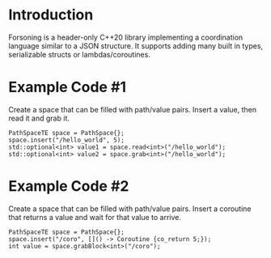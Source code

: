 # Introduction
Forsoning is a header-only C++20 library implementing a coordination language similar to a JSON structure. It supports adding many built in types, serializable structs or lambdas/coroutines.

# Example Code #1
Create a space that can be filled with path/value pairs. Insert a value, then read it and grab it. 
```
PathSpaceTE space = PathSpace{};
space.insert("/hello_world", 5);
std::optional<int> value1 = space.read<int>("/hello_world");
std::optional<int> value2 = space.grab<int>("/hello_world");
```

# Example Code #2
Create a space that can be filled with path/value pairs. Insert a coroutine that returns a value and wait for that value to arrive.
```
PathSpaceTE space = PathSpace{};
space.insert("/coro", []() -> Coroutine {co_return 5;});
int value = space.grabBlock<int>("/coro");
```

# 
